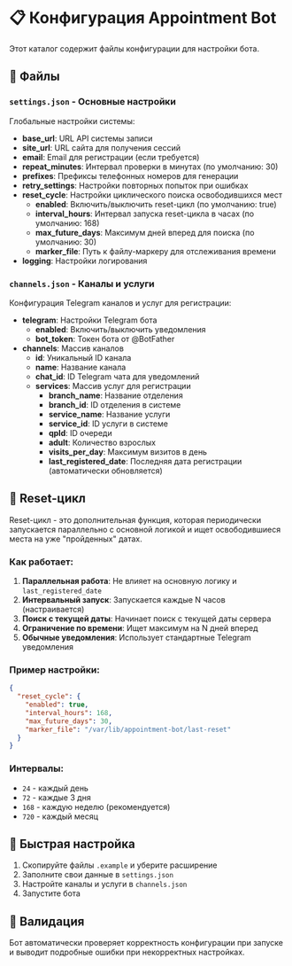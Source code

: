 # 📋 Конфигурация Appointment Bot

Этот каталог содержит файлы конфигурации для настройки бота.

## 📁 Файлы

### `settings.json` - Основные настройки
Глобальные настройки системы:

- **base_url**: URL API системы записи  
- **site_url**: URL сайта для получения сессий
- **email**: Email для регистрации (если требуется)
- **repeat_minutes**: Интервал проверки в минутах (по умолчанию: 30)
- **prefixes**: Префиксы телефонных номеров для генерации
- **retry_settings**: Настройки повторных попыток при ошибках
- **reset_cycle**: Настройки циклического поиска освободившихся мест
  - **enabled**: Включить/выключить reset-цикл (по умолчанию: true)
  - **interval_hours**: Интервал запуска reset-цикла в часах (по умолчанию: 168)
  - **max_future_days**: Максимум дней вперед для поиска (по умолчанию: 30)
  - **marker_file**: Путь к файлу-маркеру для отслеживания времени
- **logging**: Настройки логирования

### `channels.json` - Каналы и услуги
Конфигурация Telegram каналов и услуг для регистрации:

- **telegram**: Настройки Telegram бота
  - **enabled**: Включить/выключить уведомления
  - **bot_token**: Токен бота от @BotFather
- **channels**: Массив каналов
  - **id**: Уникальный ID канала
  - **name**: Название канала
  - **chat_id**: ID Telegram чата для уведомлений
  - **services**: Массив услуг для регистрации
    - **branch_name**: Название отделения
    - **branch_id**: ID отделения в системе
    - **service_name**: Название услуги
    - **service_id**: ID услуги в системе
    - **qpId**: ID очереди
    - **adult**: Количество взрослых
    - **visits_per_day**: Максимум визитов в день
    - **last_registered_date**: Последняя дата регистрации (автоматически обновляется)

## 🔄 Reset-цикл

Reset-цикл - это дополнительная функция, которая периодически запускается параллельно с основной логикой и ищет освободившиеся места на уже "пройденных" датах.

### Как работает:
1. **Параллельная работа**: Не влияет на основную логику и `last_registered_date`
2. **Интервальный запуск**: Запускается каждые N часов (настраивается)
3. **Поиск с текущей даты**: Начинает поиск с текущей даты сервера
4. **Ограничение по времени**: Ищет максимум на N дней вперед
5. **Обычные уведомления**: Использует стандартные Telegram уведомления

### Пример настройки:
```json
{
  "reset_cycle": {
    "enabled": true,
    "interval_hours": 168,
    "max_future_days": 30,
    "marker_file": "/var/lib/appointment-bot/last-reset"
  }
}
```

### Интервалы:
- `24` - каждый день
- `72` - каждые 3 дня  
- `168` - каждую неделю (рекомендуется)
- `720` - каждый месяц

## 🚀 Быстрая настройка

1. Скопируйте файлы `.example` и уберите расширение
2. Заполните свои данные в `settings.json`
3. Настройте каналы и услуги в `channels.json`
4. Запустите бота

## 🔧 Валидация

Бот автоматически проверяет корректность конфигурации при запуске и выводит подробные ошибки при некорректных настройках. 